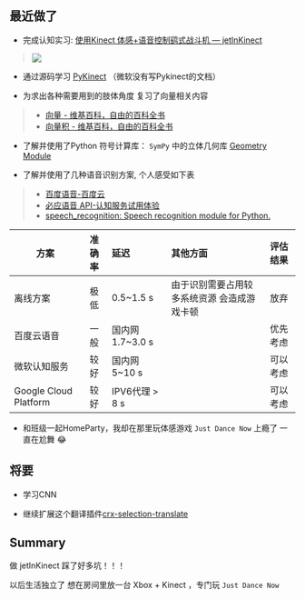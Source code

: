 
## 最近做了


* 完成认知实习: [使用Kinect 体感+语音控制鹞式战斗机 — jetInKinect](https://github.com/DIYer22/jetInKinect)
> ![](https://github.com/DIYer22/jetInKinect/raw/master/img/demo.gif)

* 通过源码学习 [PyKinect](https://github.com/Microsoft/PTVS/wiki/PyKinect) （微软没有写Pykinect的文档）

* 为求出各种需要用到的肢体角度 复习了向量相关内容
> * [向量 - 维基百科，自由的百科全书](https://zh.wikipedia.org/wiki/%E5%90%91%E9%87%8F)
> * [向量积 - 维基百科，自由的百科全书](https://zh.wikipedia.org/wiki/%E5%90%91%E9%87%8F%E7%A7%AF)


* 了解并使用了Python 符号计算库： `SymPy` 中的立体几何库 [Geometry Module ](http://docs.sympy.org/latest/modules/geometry/index.html#submodules)

* 了解并使用了几种语音识别方案, 个人感受如下表
> * [百度语音-百度云](https://cloud.baidu.com/doc/SPEECH/TTS-Online-Python-SDK.html#.E8.AF.B7.E6.B1.82.E8.AF.B4.E6.98.8E)
> * [必应语音 API-认知服务试用体验 ](https://azure.microsoft.com/zh-cn/try/cognitive-services/)
> * [speech_recognition: Speech recognition module for Python.](https://github.com/Uberi/speech_recognition/)


| 方案 | 准确率 | 延迟 | 其他方面  | 评估结果 |
| --------   | :-----:   | :-----  | :----  |:----  |
| 离线方案 | 极低 | 0.5~1.5 s | 由于识别需要占用较多系统资源 会造成游戏卡顿 | 放弃 |
| 百度云语音 | 一般 | 国内网 1.7~3.0 s |  | 优先考虑 |
| 微软认知服务 | 较好 | 国内网 5~10 s |  | 可以考虑 |
| Google Cloud Platform | 较好 | IPV6代理 > 8 s |  | 可以考虑 |

* 和班级一起HomeParty，我却在那里玩体感游戏 `Just Dance Now` 上瘾了 一直在尬舞 😂

## 将要

* 学习CNN

* 继续扩展这个翻译插件[crx-selection-translate](https://github.com/Selection-Translator/crx-selection-translate)

## Summary

做 jetInKinect 踩了好多坑！！！

以后生活独立了 想在房间里放一台 Xbox + Kinect ，专门玩 `Just Dance Now`
